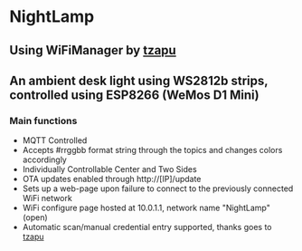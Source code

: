 # NightLamp

## Using WiFiManager by [tzapu](https://github.com/tzapu/WiFiManager)

## An ambient desk light using WS2812b strips, controlled using ESP8266 (WeMos D1 Mini)

### Main functions
- MQTT Controlled
- Accepts #rrggbb format string through the topics and changes colors accordingly
- Individually Controllable Center and Two Sides
- OTA updates enabled through http://[IP]/update
- Sets up a web-page upon failure to connect to the previously connected WiFi network
- WiFi configure page hosted at 10.0.1.1, network name "NightLamp" (open)
- Automatic scan/manual credential entry supported, thanks goes to [tzapu](https://github.com/tzapu/WiFiManager)
